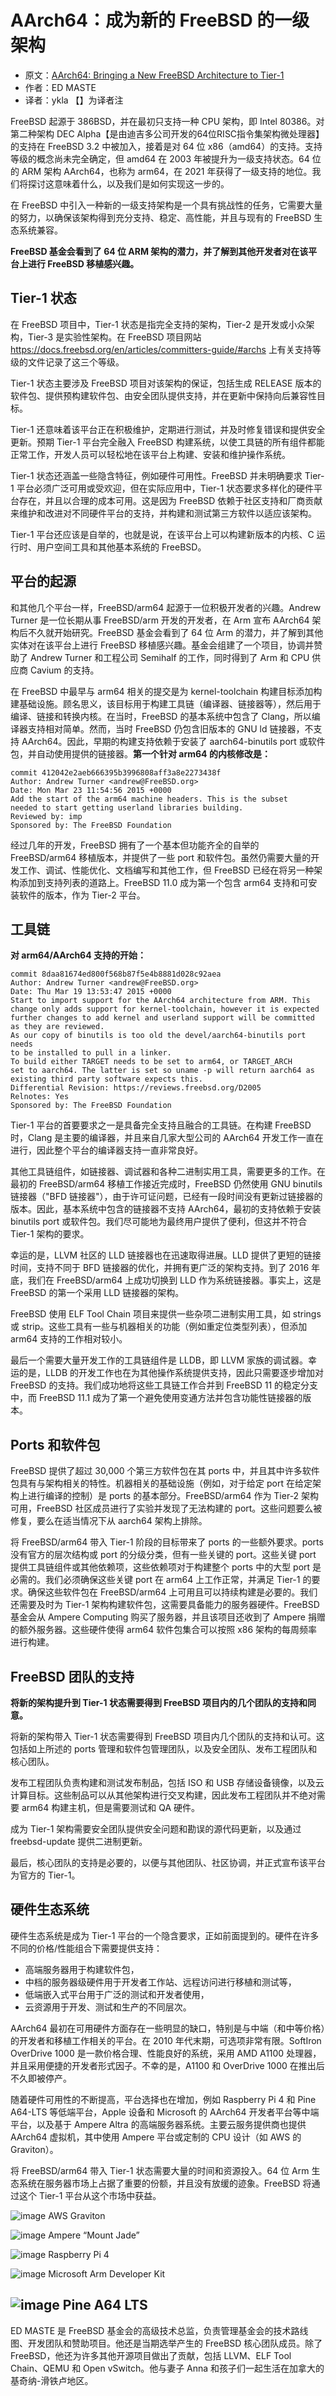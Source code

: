 # AArch64：成为新的 FreeBSD 的一级架构

- 原文：[AArch64: Bringing a New FreeBSD Architecture to Tier-1](https://freebsdfoundation.org/wp-content/uploads/2023/06/maste.pdf)
- 作者：ED MASTE
- 译者：ykla 【】为译者注

FreeBSD 起源于 386BSD，并在最初只支持一种 CPU 架构，即 Intel 80386。对第二种架构 DEC Alpha【是由迪吉多公司开发的64位RISC指令集架构微处理器】的支持在 FreeBSD 3.2 中被加入，接着是对 64 位 x86（amd64）的支持。支持等级的概念尚未完全确定，但 amd64 在 2003 年被提升为一级支持状态。64 位的 ARM 架构 AArch64，也称为 arm64，在 2021 年获得了一级支持的地位。我们将探讨这意味着什么，以及我们是如何实现这一步的。

在 FreeBSD 中引入一种新的一级支持架构是一个具有挑战性的任务，它需要大量的努力，以确保该架构得到充分支持、稳定、高性能，并且与现有的 FreeBSD 生态系统兼容。

**FreeBSD 基金会看到了 64 位 ARM 架构的潜力，并了解到其他开发者对在该平台上进行 FreeBSD 移植感兴趣。**

## Tier-1 状态
在 FreeBSD 项目中，Tier-1 状态是指完全支持的架构，Tier-2 是开发或小众架构，Tier-3 是实验性架构。在 FreeBSD 项目网站 <https://docs.freebsd.org/en/articles/committers-guide/#archs> 上有关支持等级的文件记录了这三个等级。

Tier-1 状态主要涉及 FreeBSD 项目对该架构的保证，包括生成 RELEASE 版本的软件包、提供预构建软件包、由安全团队提供支持，并在更新中保持向后兼容性目标。

Tier-1 还意味着该平台正在积极维护，定期进行测试，并及时修复错误和提供安全更新。预期 Tier-1 平台完全融入 FreeBSD 构建系统，以使工具链的所有组件都能正常工作，开发人员可以轻松地在该平台上构建、安装和维护操作系统。

Tier-1 状态还涵盖一些隐含特征，例如硬件可用性。FreeBSD 并未明确要求 Tier-1 平台必须广泛可用或受欢迎，但在实际应用中，Tier-1 状态要求多样化的硬件平台存在，并且以合理的成本可用。这是因为 FreeBSD 依赖于社区支持和厂商贡献来维护和改进对不同硬件平台的支持，并构建和测试第三方软件以适应该架构。

Tier-1 平台还应该是自举的，也就是说，在该平台上可以构建新版本的内核、C 运行时、用户空间工具和其他基本系统的 FreeBSD。

## 平台的起源
和其他几个平台一样，FreeBSD/arm64 起源于一位积极开发者的兴趣。Andrew Turner 是一位长期从事 FreeBSD/arm 开发的开发者，在 Arm 宣布 AArch64 架构后不久就开始研究。FreeBSD 基金会看到了 64 位 Arm 的潜力，并了解到其他实体对在该平台上进行 FreeBSD 移植感兴趣。基金会组建了一个项目，协调并赞助了 Andrew Turner 和工程公司 Semihalf 的工作，同时得到了 Arm 和 CPU 供应商 Cavium 的支持。

在 FreeBSD 中最早与 arm64 相关的提交是为 kernel-toolchain 构建目标添加构建基础设施。顾名思义，该目标用于构建工具链（编译器、链接器等），然后用于编译、链接和转换内核。在当时，FreeBSD 的基本系统中包含了 Clang，所以编译器支持相对简单。然而，当时 FreeBSD 仍包含旧版本的 GNU ld 链接器，不支持 AArch64。因此，早期的构建支持依赖于安装了 aarch64-binutils port 或软件包，并自动使用提供的链接器。**第一个针对 arm64 的内核修改是：**

```
commit 412042e2aeb666395b3996808aff3a8e2273438f
Author: Andrew Turner <andrew@FreeBSD.org>
Date: Mon Mar 23 11:54:56 2015 +0000
Add the start of the arm64 machine headers. This is the subset
needed to start getting userland libraries building.
Reviewed by: imp
Sponsored by: The FreeBSD Foundation
```

经过几年的开发，FreeBSD 拥有了一个基本但功能齐全的自举的 FreeBSD/arm64 移植版本，并提供了一些 port 和软件包。虽然仍需要大量的开发工作、调试、性能优化、文档编写和其他工作，但 FreeBSD 已经在将另一种架构添加到支持列表的道路上。FreeBSD 11.0 成为第一个包含 arm64 支持和可安装软件的版本，作为 Tier-2 平台。

## 工具链

**对 arm64/AArch64 支持的开始：**

```
commit 8daa81674ed800f568b87f5e4b8881d028c92aea
Author: Andrew Turner <andrew@FreeBSD.org>
Date: Thu Mar 19 13:53:47 2015 +0000
Start to import support for the AArch64 architecture from ARM. This
change only adds support for kernel-toolchain, however it is expected
further changes to add kernel and userland support will be committed
as they are reviewed.
As our copy of binutils is too old the devel/aarch64-binutils port needs
to be installed to pull in a linker.
To build either TARGET needs to be set to arm64, or TARGET_ARCH
set to aarch64. The latter is set so uname -p will return aarch64 as
existing third party software expects this.
Differential Revision: https://reviews.freebsd.org/D2005
Relnotes: Yes
Sponsored by: The FreeBSD Foundation
```

Tier-1 平台的首要要求之一是具备完全支持且融合的工具链。在构建 FreeBSD 时，Clang 是主要的编译器，并且来自几家大型公司的 AArch64 开发工作一直在进行，因此整个平台的编译器支持一直非常良好。

其他工具链组件，如链接器、调试器和各种二进制实用工具，需要更多的工作。在最初的 FreeBSD/arm64 移植工作接近完成时，FreeBSD 仍然使用 GNU binutils 链接器（"BFD 链接器"），由于许可证问题，已经有一段时间没有更新过链接器的版本。因此，基本系统中包含的链接器不支持 AArch64，最初的支持依赖于安装 binutils port 或软件包。我们尽可能地为最终用户提供了便利，但这并不符合 Tier-1 架构的要求。

幸运的是，LLVM 社区的 LLD 链接器也在迅速取得进展。LLD 提供了更短的链接时间，支持不同于 BFD 链接器的优化，并拥有更广泛的架构支持。到了 2016 年底，我们在 FreeBSD/arm64 上成功切换到 LLD 作为系统链接器。事实上，这是 FreeBSD 的第一个采用 LLD 链接器的架构。

FreeBSD 使用 ELF Tool Chain 项目来提供一些杂项二进制实用工具，如 strings 或 strip。这些工具有一些与机器相关的功能（例如重定位类型列表），但添加 arm64 支持的工作相对较小。

最后一个需要大量开发工作的工具链组件是 LLDB，即 LLVM 家族的调试器。幸运的是，LLDB 的开发工作也在为其他操作系统提供支持，因此只需要逐步增加对 FreeBSD 的支持。我们成功地将这些工具链工作合并到 FreeBSD 11 的稳定分支中，而 FreeBSD 11.1 成为了第一个避免使用变通方法并包含功能性链接器的版本。

## Ports 和软件包

FreeBSD 提供了超过 30,000 个第三方软件包在其 ports 中，并且其中许多软件包具有与架构相关的特性。机器相关的基础设施（例如，对于给定 port 在给定架构上进行编译的控制）是 ports 的基本部分。FreeBSD/arm64 作为 Tier-2 架构可用，FreeBSD 社区成员进行了实验并发现了无法构建的 port。这些问题要么被修复，要么在适当情况下从 aarch64 架构上排除。

将 FreeBSD/arm64 带入 Tier-1 阶段的目标带来了 ports 的一些额外要求。ports 没有官方的层次结构或 port 的分级分类，但有一些关键的 port。这些关键 port 提供工具链组件或其他依赖项，这些依赖项对于构建整个 ports 中的大型 port 是必需的。我们必须确保这些关键 port 在 arm64 上工作正常，并满足 Tier-1 的要求。确保这些软件包在 FreeBSD/arm64 上可用且可以持续构建是必要的。我们还需要及时为 Tier-1 架构构建软件包，这需要具备能力的服务器硬件。FreeBSD 基金会从 Ampere Computing 购买了服务器，并且该项目还收到了 Ampere 捐赠的额外服务器。这些硬件使得 arm64 软件包集合可以按照 x86 架构的每周频率进行构建。



## FreeBSD 团队的支持

**将新的架构提升到 Tier-1 状态需要得到 FreeBSD 项目内的几个团队的支持和同意。**

将新的架构带入 Tier-1 状态需要得到 FreeBSD 项目内几个团队的支持和认可。这包括如上所述的 ports 管理和软件包管理团队，以及安全团队、发布工程团队和核心团队。

发布工程团队负责构建和测试发布制品，包括 ISO 和 USB 存储设备镜像，以及云计算目标。这些制品可以从其他架构进行交叉构建，因此发布工程团队并不绝对需要 arm64 构建主机，但是需要测试和 QA 硬件。

成为 Tier-1 架构需要安全团队提供安全问题和勘误的源代码更新，以及通过 freebsd-update 提供二进制更新。

最后，核心团队的支持是必要的，以便与其他团队、社区协调，并正式宣布该平台为官方的 Tier-1。

## 硬件生态系统

硬件生态系统是成为 Tier-1 平台的一个隐含要求，正如前面提到的。硬件在许多不同的价格/性能组合下需要提供支持：

- 高端服务器用于构建软件包，
- 中档的服务器级硬件用于开发者工作站、远程访问进行移植和测试等，
- 低端嵌入式平台用于广泛的测试和开发者使用，
- 云资源用于开发、测试和生产的不同层次。

AArch64 最初在可用硬件方面存在一些明显的缺口，特别是与中端（和中等价格）的开发者和移植工作相关的平台。在 2010 年代末期，可选项非常有限。SoftIron OverDrive 1000 是一款价格合理、性能良好的系统，采用 AMD A1100 处理器，并且采用便捷的开发者形式因子。不幸的是，A1100 和 OverDrive 1000 在推出后不久即被停产。

随着硬件可用性的不断提高，平台选择也在增加，例如 Raspberry Pi 4 和 Pine A64-LTS 等低端平台，Apple 设备和 Microsoft 的 AArch64 开发者平台等中端平台，以及基于 Ampere Altra 的高端服务器系统。主要云服务提供商也提供 AArch64 虚拟机，其中使用 Ampere 平台或定制的 CPU 设计（如 AWS 的 Graviton）。

将 FreeBSD/arm64 带入 Tier-1 状态需要大量的时间和资源投入。64 位 Arm 生态系统在服务器市场上占据了重要的份额，并且没有放缓的迹象。FreeBSD 将通过这个 Tier-1 平台从这个市场中获益。

![image](https://github.com/FreeBSD-Ask/freebsd-journal-cn/assets/10327999/6dc86389-911d-4fa3-9982-8451be051c82)
AWS Graviton

![image](https://github.com/FreeBSD-Ask/freebsd-journal-cn/assets/10327999/79e6732f-9b84-4d9c-adb5-c2b782506da2)
Ampere “Mount Jade”

![image](https://github.com/FreeBSD-Ask/freebsd-journal-cn/assets/10327999/4721725a-d91b-479b-b3d8-30cffcb9a44a)
Raspberry Pi 4


![image](https://github.com/FreeBSD-Ask/freebsd-journal-cn/assets/10327999/57263b2a-c50f-4583-8186-ec07baedd486)
Microsoft Arm Developer Kit


![image](https://github.com/FreeBSD-Ask/freebsd-journal-cn/assets/10327999/23ac923c-ed09-45d1-85b8-1d9f28d1b5fd)
Pine A64 LTS
---

ED MASTE 是 FreeBSD 基金会的高级技术总监，负责管理基金会的技术路线图、开发团队和赞助项目。他还是当期选举产生的 FreeBSD 核心团队成员。除了 FreeBSD，他还为许多其他开源项目做出了贡献，包括 LLVM、ELF Tool Chain、QEMU 和 Open vSwitch。他与妻子 Anna 和孩子们一起生活在加拿大的基奇纳-滑铁卢地区。
